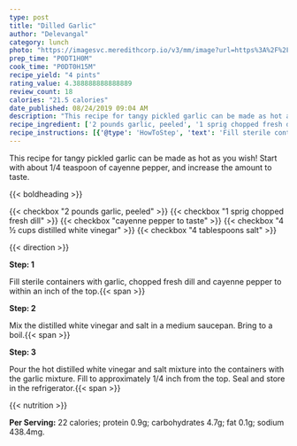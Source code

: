 ```yaml
---
type: post
title: "Dilled Garlic"
author: "Delevangal"
category: lunch
photo: "https://imagesvc.meredithcorp.io/v3/mm/image?url=https%3A%2F%2Fimages.media-allrecipes.com%2Fuserphotos%2F250228.jpg"
prep_time: "P0DT1H0M"
cook_time: "P0DT0H15M"
recipe_yield: "4 pints"
rating_value: 4.388888888888889
review_count: 18
calories: "21.5 calories"
date_published: 08/24/2019 09:04 AM
description: "This recipe for tangy pickled garlic can be made as hot as you wish! Start with about 1/4 teaspoon of cayenne pepper, and increase the amount to taste."
recipe_ingredient: ['2 pounds garlic, peeled', '1 sprig chopped fresh dill', 'cayenne pepper to taste', '4\u2009½ cups distilled white vinegar', '4 tablespoons salt']
recipe_instructions: [{'@type': 'HowToStep', 'text': 'Fill sterile containers with garlic, chopped fresh dill and cayenne pepper to within an inch of the top.\n'}, {'@type': 'HowToStep', 'text': 'Mix the distilled white vinegar and salt in a medium saucepan. Bring to a boil.\n'}, {'@type': 'HowToStep', 'text': 'Pour the hot distilled white vinegar and salt mixture into the containers with the garlic mixture. Fill to approximately 1/4 inch from the top. Seal and store in the refrigerator.\n'}]
---
```


This recipe for tangy pickled garlic can be made as hot as you wish! Start with about 1/4 teaspoon of cayenne pepper, and increase the amount to taste. 

{{< boldheading >}}

{{< checkbox "2 pounds garlic, peeled" >}}
{{< checkbox "1 sprig chopped fresh dill" >}}
{{< checkbox "cayenne pepper to taste" >}}
{{< checkbox "4 ½ cups distilled white vinegar" >}}
{{< checkbox "4 tablespoons salt" >}}


{{< direction >}}

**Step: 1**

Fill sterile containers with garlic, chopped fresh dill and cayenne pepper to within an inch of the top.{{< span >}}

**Step: 2**

Mix the distilled white vinegar and salt in a medium saucepan. Bring to a boil.{{< span >}}

**Step: 3**

Pour the hot distilled white vinegar and salt mixture into the containers with the garlic mixture. Fill to approximately 1/4 inch from the top. Seal and store in the refrigerator.{{< span >}}

{{< nutrition >}}

**Per Serving:** 22 calories; protein 0.9g; carbohydrates 4.7g; fat 0.1g; sodium 438.4mg.